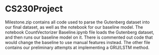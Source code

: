 # CS230Project
Milestone.zip contains all code used to parse the Gutenberg dataset into our final dataset, as well as the notebook for our baseline model.
The notebook CountVectorizer Baseline.ipynb file loads the Gutenberg dataset, and then runs our baseline model on it. 
There is commented out code that would change the baseline to use manual features instead.
The other file contains our preliminary attempts at implementing a GRU/LSTM method.

